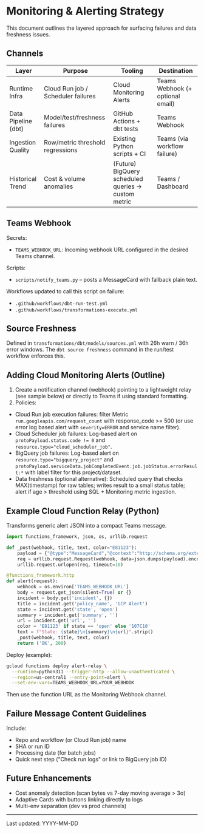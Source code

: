 # Monitoring & Alerting Strategy

This document outlines the layered approach for surfacing failures and data freshness issues.

## Channels

| Layer | Purpose | Tooling | Destination |
|-------|---------|---------|-------------|
| Runtime Infra | Cloud Run job / Scheduler failures | Cloud Monitoring Alerts | Teams Webhook (+ optional email) |
| Data Pipeline (dbt) | Model/test/freshness failures | GitHub Actions + dbt tests | Teams Webhook |
| Ingestion Quality | Row/metric threshold regressions | Existing Python scripts + CI | Teams (via workflow failure) |
| Historical Trend | Cost & volume anomalies | (Future) BigQuery scheduled queries -> custom metric | Teams / Dashboard |

## Teams Webhook

Secrets:

- `TEAMS_WEBHOOK_URL`: Incoming webhook URL configured in the desired Teams channel.

Scripts:

- `scripts/notify_teams.py` – posts a MessageCard with fallback plain text.

Workflows updated to call this script on failure:

- `.github/workflows/dbt-run-test.yml`
- `.github/workflows/transformations-execute.yml`

## Source Freshness

Defined in `transformations/dbt/models/sources.yml` with 26h warn / 36h error windows. The `dbt source freshness` command in the run/test workflow enforces this.

## Adding Cloud Monitoring Alerts (Outline)

1. Create a notification channel (webhook) pointing to a lightweight relay (see sample below) or directly to Teams if using standard formatting.
2. Policies:

- Cloud Run job execution failures: filter Metric `run.googleapis.com/request_count` with response_code >= 500 (or use error log based alert with `severity=ERROR` and service name filter).
- Cloud Scheduler job failures: Log-based alert on `protoPayload.status.code != 0` and `resource.type="cloud_scheduler_job"`.
- BigQuery job failures: Log-based alert on `resource.type="bigquery_project"` and `protoPayload.serviceData.jobCompletedEvent.job.jobStatus.errorResult:*` with label filter for this project/dataset.
- Data freshness (optional alternative): Scheduled query that checks MAX(timestamp) for raw tables; writes result to a small status table; alert if age > threshold using SQL + Monitoring metric ingestion.

## Example Cloud Function Relay (Python)

Transforms generic alert JSON into a compact Teams message.

```python
import functions_framework, json, os, urllib.request

def _post(webhook, title, text, color="E81123"):
    payload = {"@type":"MessageCard","@context":"http://schema.org/extensions","themeColor":color,"summary":title,"title":title,"text":text}
    req = urllib.request.Request(webhook, data=json.dumps(payload).encode(), headers={'Content-Type':'application/json'})
    urllib.request.urlopen(req, timeout=10)

@functions_framework.http
def alert(request):
    webhook = os.environ['TEAMS_WEBHOOK_URL']
    body = request.get_json(silent=True) or {}
    incident = body.get('incident', {})
    title = incident.get('policy_name', 'GCP Alert')
    state = incident.get('state', 'open')
    summary = incident.get('summary', '')
    url = incident.get('url', '')
    color = 'E81123' if state == 'open' else '107C10'
    text = f"State: {state}\n{summary}\n{url}".strip()
    _post(webhook, title, text, color)
    return ('OK', 200)
```

Deploy (example):

```bash
gcloud functions deploy alert-relay \
  --runtime=python311 --trigger-http --allow-unauthenticated \
  --region=us-central1 --entry-point=alert \
  --set-env-vars=TEAMS_WEBHOOK_URL=YOUR_WEBHOOK
```

Then use the function URL as the Monitoring Webhook channel.

## Failure Message Content Guidelines

Include:

- Repo and workflow (or Cloud Run job) name
- SHA or run ID
- Processing date (for batch jobs)
- Quick next step ("Check run logs" or link to BigQuery job ID)

## Future Enhancements

- Cost anomaly detection (scan bytes vs 7-day moving average > 3σ)
- Adaptive Cards with buttons linking directly to logs
- Multi-env separation (dev vs prod channels)

---
Last updated: YYYY-MM-DD
